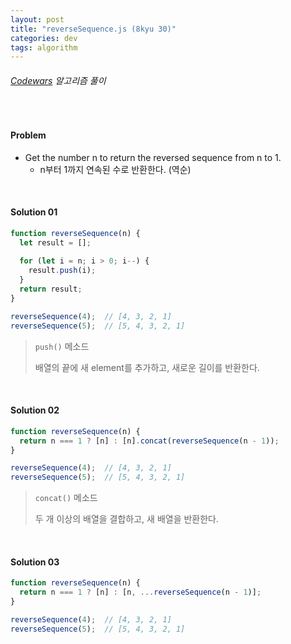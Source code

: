```yaml
---
layout: post
title: "reverseSequence.js (8kyu 30)"
categories: dev
tags: algorithm
---
```


###### [Codewars](https://www.codewars.com) 알고리즘 풀이

<br>

#### Problem

- Get the number n to return the reversed sequence from n to 1.
  - n부터 1까지 연속된 수로 반환한다. (역순)

<br>

#### Solution 01

```js
function reverseSequence(n) {
  let result = [];
  
  for (let i = n; i > 0; i--) {
    result.push(i);
  }
  return result;
}

reverseSequence(4);  // [4, 3, 2, 1]
reverseSequence(5);  // [5, 4, 3, 2, 1]
```

> `push()` 메소드
>
> 배열의 끝에 새 element를 추가하고, 새로운 길이를 반환한다.

<br>

#### Solution 02

```js
function reverseSequence(n) {
  return n === 1 ? [n] : [n].concat(reverseSequence(n - 1));
}

reverseSequence(4);  // [4, 3, 2, 1]
reverseSequence(5);  // [5, 4, 3, 2, 1]
```

> `concat()` 메소드
>
> 두 개 이상의 배열을 결합하고, 새 배열을 반환한다.

<br>

#### Solution 03

```js
function reverseSequence(n) {
  return n === 1 ? [n] : [n, ...reverseSequence(n - 1)];
}

reverseSequence(4);  // [4, 3, 2, 1]
reverseSequence(5);  // [5, 4, 3, 2, 1]
```

<br>

<br>